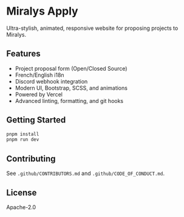 # Miralys Apply

Ultra-stylish, animated, responsive website for proposing projects to Miralys.
## Features
- Project proposal form (Open/Closed Source)
- French/English i18n
- Discord webhook integration
- Modern UI, Bootstrap, SCSS, and animations
- Powered by Vercel
- Advanced linting, formatting, and git hooks

## Getting Started

```bash
pnpm install
pnpm run dev
```

## Contributing
See `.github/CONTRIBUTORS.md` and `.github/CODE_OF_CONDUCT.md`.

## License
Apache-2.0
